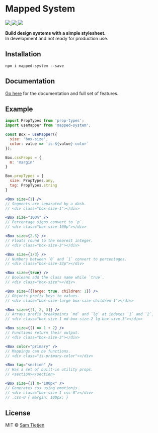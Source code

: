 # Mapped System

<p>
  <a href="https://www.npmjs.com/package/mapped-system">
    <img src="https://img.shields.io/badge/npm-v0.2.0-black.svg">
  </a>
  <a href="https://nodejs.org/api/documentation.html#documentation_stability_index">
    <img src="https://img.shields.io/badge/stability-experimental-black.svg">
  </a>
  <a href="https://opensource.org/licenses/MIT">
    <img src="https://img.shields.io/badge/license-MIT-black.svg">
  </a>
</p>

**Build design systems with a simple stylesheet.**  
In development and not ready for production use.  

## Installation
```shell
npm i mapped-system --save
```

## Documentation
[Go here](../../) for the documentation and full set of features.

## Example

```jsx
import PropTypes from 'prop-types';
import useMapper from 'mapped-system';

const Box = useMapper({
  size: 'box-size',
  color: value => `is-${value}-color`
});

Box.cssProps = {
  m: 'margin'
}

Box.propTypes = {
  size: PropTypes.any,
  tag: PropTypes.string
}

<Box size={1} />
// Segments are separated by a dash.
// <div class="box-size-1"></div>

<Box size="100%" />
// Percentage signs convert to `p`.
// <div class="box-size-100p"></div>

<Box size={2.5} />
// Floats round to the nearest integer.
// <div class="box-size-3"></div>

<Box size={1/3} />
// Numbers between `0` and `1` convert to percentages.
// <div class="box-size-33p"></div>

<Box size={true} />
// Booleans add the class name while `true`.
// <div class="box-size"></div>

<Box size={{large: true, children: 1}} />
// Objects prefix keys to values.
// <div class="box-size-large box-size-children-1"></div>

<Box size={[1, 2, 3]} />
// Arrays prefix breakpoints `md` and `lg` at indexes `1` and `2`.
// <div class="box-size-1 md-box-size-2 lg-box-size-3"></div>

<Box size={() => 1 + 2} />
// Functions return their output.
// <div class="box-size-3"></div>

<Box color="primary" />
// Mappings can be functions.
// <div class="is-primary-color"></div>

<Box tag="section" />
// Has a set of built-in utility props.
// <section></section>

<Box size={1} m="100px" />
// Generates css using emotionjs.
// <div class="box-size-1 css-0"></div>
// .css-0 { margin: 100px; }
```

## License
MIT © [Sam Tietjen](https://samtietjen.com)
